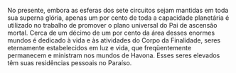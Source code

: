 ﻿No presente, embora as esferas dos sete circuitos sejam mantidas em toda sua superna glória, apenas um por cento de toda a capacidade planetária é utilizado no trabalho de promover o plano universal do Pai de ascensão mortal. Cerca de um décimo de um por cento da área desses enormes mundos é dedicado à vida e às atividades do Corpo da Finalidade, seres eternamente estabelecidos em luz e vida, que freqüentemente permanecem e ministram nos mundos de Havona. Esses seres elevados têm suas residências pessoais no Paraíso.